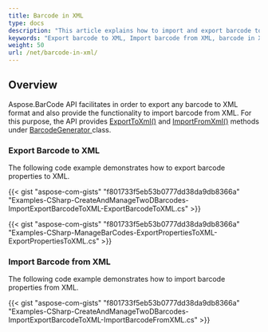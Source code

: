 ```yaml
---
title: Barcode in XML
type: docs
description: "This article explains how to import and export barcode to XML using Aspose.BarCode for .NET."
keywords: "Export barcode to XML, Import barcode from XML, barcode in XML, Aspose.BarCode, Read Barcode C#"
weight: 50
url: /net/barcode-in-xml/
---
```


## **Overview**
Aspose.BarCode API facilitates in order to export any barcode to XML format and also provide the functionality to import barcode from XML. For this purpose, the API provides [ExportToXml()](https://apireference.aspose.com/barcode/net/aspose.barcode.generation/barcodegenerator/methods/exporttoxml) and [ImportFromXml()](https://apireference.aspose.com/barcode/net/aspose.barcode.generation/barcodegenerator/methods/importfromxml) methods under [BarcodeGenerator ](https://apireference.aspose.com/barcode/net/aspose.barcode.generation/barcodegenerator)class.
### **Export Barcode to XML**
The following code example demonstrates how to export barcode properties to XML.

{{< gist "aspose-com-gists" "f801733f5eb53b0777dd38da9db8366a" "Examples-CSharp-CreateAndManageTwoDBarcodes-ImportExportBarcodeToXML-ExportBarcodeToXML.cs" >}}

{{< gist "aspose-com-gists" "f801733f5eb53b0777dd38da9db8366a" "Examples-CSharp-ManageBarCodes-ExportPropertiesToXML-ExportPropertiesToXML.cs" >}}
### **Import Barcode from XML**
The following code example demonstrates how to import barcode properties from XML.

{{< gist "aspose-com-gists" "f801733f5eb53b0777dd38da9db8366a" "Examples-CSharp-CreateAndManageTwoDBarcodes-ImportExportBarcodeToXML-ImportBarcodeFromXML.cs" >}}
